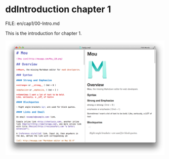 # ddIntroduction chapter 1

FILE: en/cap1/00-Intro.md

This is the introduction for chapter 1.

![This is an image](assets/preview.png)
